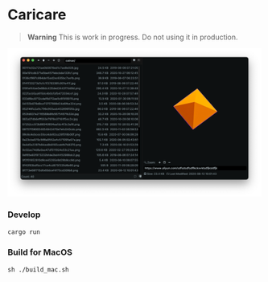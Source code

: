 # Caricare

> **Warning**
> This is work in progress. Do not using it in production.

<p align="center">
    <img src="res/screenshot_main.png" alt="main screen" width="800">
</p>

### Develop

```
cargo run
```

### Build for MacOS

```
sh ./build_mac.sh
```